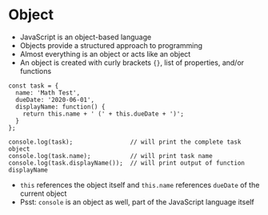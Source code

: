 # Object

* JavaScript is an object-based language
* Objects provide a structured approach to programming
* Almost everything is an object or acts like an object
* An object is created with curly brackets `{}`, list of properties, and/or functions
```
const task = {
  name: 'Math Test',
  dueDate: '2020-06-01',
  displayName: function() {
    return this.name + ' (' + this.dueDate + ')';
  }    
};

console.log(task);                // will print the complete task object
console.log(task.name);           // will print task name
console.log(task.displayName());  // will print output of function displayName
```
* `this` references the object itself and `this.name` references `dueDate` of the current object
* Psst: `console` is an object as well, part of the JavaScript language itself
